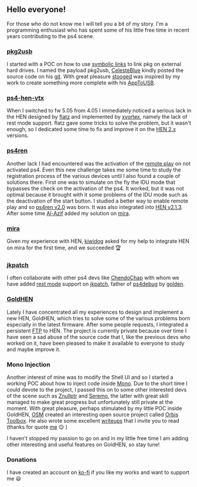 ## Hello everyone!

For those who do not know me I will tell you a bit of my story.
I'm a programming enthusiast who has spent some of his little free time in recent years contributing to the ps4 scene.

### [pkg2usb](https://github.com/SiSTR0/ps4-pkg2usb)

I started with a POC on how to use [symbolic links](https://en.wikipedia.org/wiki/Symbolic_link) to link pkg on external hard drives. I named the payload pkg2usb, [CelesteBlue](https://github.com/CelesteBlue-dev) kindly posted the source code on his [git](https://github.com/CelesteBlue-dev/ps4-pkg2usb). 
With great pleasure [stooged](https://github.com/stooged) was inspired by my work to create something more complete with his [AppToUSB](https://www.psxhax.com/threads/apptousb-by-stooged-a-modification-of-pkg2usb-for-ps4.4704/).

### [ps4-hen-vtx](https://github.com/SiSTR0/ps4-hen-vtx)

When I switched to fw 5.05 from 4.05 I immediately noticed a serious lack in the HEN designed by [flatz](https://github.com/flatz) and implemented by [xvortex](https://github.com/xvortex), namely the lack of rest mode support. flatz gave some tricks to solve the problem, but it wasn't enough, so I dedicated some time to fix and improve it on the [HEN 2.x](https://github.com/SiSTR0/ps4-hen-vtx/commits/master) versions.

### [ps4ren](https://github.com/SiSTR0/ps4ren)

Another lack I had encountered was the activation of the [remote play](https://en.wikipedia.org/wiki/Remote_Play) on not activated ps4.
Even this new challenge takes me some time to study the registration process of the various devices until I also found a couple of solutions there. First one was to simulate on the fly the IDU mode that bypasses the check on the activation of the ps4. It worked, but it was not optimal because it brought with it some problems of the IDU mode such as the deactivation of the start button. I studied a better way to enable remote play and so [ps4ren v2.0](https://github.com/SiSTR0/ps4ren/releases/tag/2.0.0) was born. It was also integrated into [HEN v2.1.3](https://github.com/SiSTR0/ps4-hen-vtx/releases/tag/2.1.3).
After some time [Al-Azif](https://github.com/Al-Azif) added my solution on [mira](https://github.com/OpenOrbis/mira-project/commit/211745632b4fad1b5a510665ff440eb9eb9a312b).

### [mira](https://github.com/OpenOrbis/mira-project)

Given my experience with HEN, [kiwidog](https://github.com/kiwidoggie) asked for my help to integrate HEN on mira for the first time, and we succeeded :trophy:

### [jkpatch](https://github.com/ChendoChap/jkpatch)

I often collaborate with other ps4 devs like [ChendoChap](https://github.com/ChendoChap) with whom we have added [rest mode](https://github.com/ChendoChap/jkpatch/commit/0393c855867b4e8a39fd73c98bd802483a639487) support on [jkpatch](https://github.com/ChendoChap/jkpatch), father of [ps4debug](https://github.com/jogolden/ps4debug) by [golden](https://github.com/jogolden).

### [GoldHEN](https://github.com/GoldHEN)

Lately I have concentrated all my experiences to design and implement a new HEN, GoldHEN, which tries to solve some of the various problems born especially in the latest firmware. After some people requests, I integrated a persistent [FTP](https://github.com/xvortex/ps4-ftp-vtx) to HEN.
The project is currently private because over time I have seen a sad abuse of the source code that I, like the previous devs who worked on it, have been pleased to make it available to everyone to study and maybe improve it.

### Mono Injection

Another interest of mine was to modify the Shell UI and so I started a working POC about how to inject code inside [Mono](https://www.mono-project.com/). Due to the short time I could devote to the project, I passed this on to some other interested devs of the scene such as [Znullptr](https://github.com/dmiller423) and [Seremo](https://github.com/seremo), the latter with great skill managed to make great progress but unfortunately still private at the moment.
With great pleasure, perhaps stimulated by my little POC inside GoldHEN, [OSM](https://github.com/OSM-Made) created an interesting open source project called [Orbis Toolbox](https://github.com/OSM-Made/Orbis-Toolbox). 
He also wrote some excellent [writeups](https://www.hackingadventures.ca/blog) that I invite you to read (thanks for quote [me](https://www.hackingadventures.ca/blog/ps4-mono-ui-part-2#block-yui_3_17_2_1_1625803114290_4093) :wink: )

I haven't stopped my passion to go on and in my little free time I am adding other interesting and useful features on GoldHEN, so stay tune!

### Donations

I have created an account on [ko-fi](https://ko-fi.com/SiSTRo) if you like my works and want to support me :smiley:
